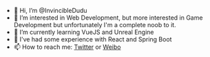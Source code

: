 - 👋 Hi, I’m @InvincibleDudu
- 👀 I’m interested in Web Development, but more interested in Game Development but unfortunately I'm a complete noob to it.
- 🌱 I’m currently learning VueJS and Unreal Engine
- 💞️ I've had some experience with React and Spring Boot
- 📫 How to reach me: [Twitter](https://twitter.com/InvincibleDudu) or [Weibo](https://weibo.com/InvincibleDudu)

<!---
InvincibleDudu/InvincibleDudu is a ✨ special ✨ repository because its `README.md` (this file) appears on your GitHub profile.
You can click the Preview link to take a look at your changes.
--->
